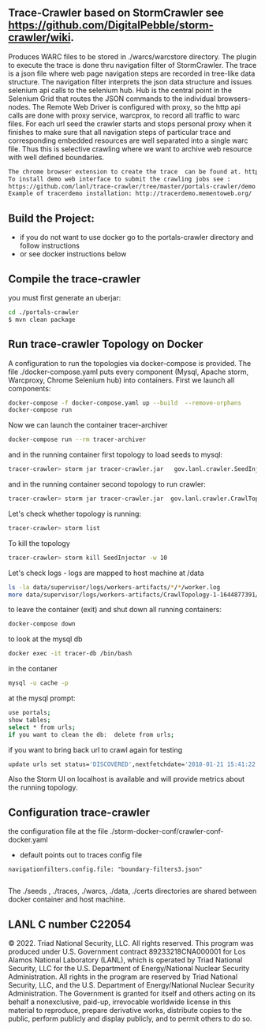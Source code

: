 ## Trace-Crawler  based on StormCrawler see https://github.com/DigitalPebble/storm-crawler/wiki. 
Produces WARC files to be stored in ./warcs/warcstore directory.
The plugin to execute the trace  is done thru navigation filter of StormCrawler.
The trace is a json file where web page navigation steps are recorded in tree-like data structure.
The navigation filter interprets the json data structure and issues selenium api calls to the selenium hub. Hub is the central point in the Selenium Grid that routes the JSON  commands to the individual browsers-nodes. The Remote Web Driver is configured with proxy, so the http api calls are done with  proxy service, warcprox, to record all traffic to warc files. 
For each url seed the crawler starts and stops personal proxy when it finishes to make sure that all navigation steps of particular trace and corresponding embedded resources are well separated into a single warc file. Thus this is selective crawling where we want to archive web resource with well defined boundaries.
``` sh
The chrome browser extension to create the trace  can be found at. https://github.com/lanl/Memento-Tracer-Extention 
To install demo web interface to submit the crawling jobs see :
https://github.com/lanl/trace-crawler/tree/master/portals-crawler/demo
Example of tracerdemo installation: http://tracerdemo.mementoweb.org/
``` 
## Build the Project:
* if you do not want to use docker go to the portals-crawler directory and follow instructions 
* or see docker instructions below
 
## Compile the trace-crawler

 you must first generate an uberjar:

``` sh
cd ./portals-crawler
$ mvn clean package
```   



## Run trace-crawler Topology on Docker
A configuration to run the topologies via docker-compose is provided. 
The file ./docker-compose.yaml puts every component (Mysql, Apache storm, Warcproxy, Chrome Selenium hub) into  containers.
First we launch all components:



``` sh
docker-compose -f docker-compose.yaml up --build  --remove-orphans
docker-compose run

```
Now we can launch the container tracer-archiver
``` sh
docker-compose run --rm tracer-archiver
```
and in the running container first  topology to load seeds to mysql:
``` sh
tracer-crawler> storm jar tracer-crawler.jar   gov.lanl.crawler.SeedInjector /seeds seedswithtraces.txt   -conf crawler-conf-docker.yaml
```
and in the running container second  topology to run crawler:
``` sh
tracer-crawler> storm jar tracer-crawler.jar  gov.lanl.crawler.CrawlTopology -conf crawler-conf-docker.yaml
```

Let's check whether topology is running:
``` sh
tracer-crawler> storm list
```
To kill the topology
``` sh
tracer-crawler> storm kill SeedInjector -w 10
```
Let's check logs - logs are mapped to host machine at /data
``` sh
ls -la data/supervisor/logs/workers-artifacts/*/*/worker.log
more data/supervisor/logs/workers-artifacts/CrawlTopology-1-1644877391/6700/worker.log
```
to leave the container (exit) and shut down all running containers:
``` sh
docker-compose down
```

to look at the mysql db
``` sh
docker exec -it tracer-db /bin/bash
```
in the contaner
``` sh
mysql -u cache -p 
```
at  the mysql prompt:
``` sh
use portals;
show tables;
select * from urls;
if you want to clean the db:  delete from urls;
```
if you want to bring back url to crawl again  for testing 
``` sh
update urls set status='DISCOVERED',nextfetchdate='2018-01-21 15:41:22' where url='https://wormbase.org/species/c_elegans/gene/WBGene00006604#0-9g-3';
```
Also the Storm UI on localhost is available and will provide metrics about the running topology.
## Configuration trace-crawler
the  configuration file at  the file ./storm-docker-conf/crawler-conf-docker.yaml 
* default points out to traces config file
``` 
navigationfilters.config.file: "boundary-filters3.json"
  
```
The ./seeds , ./traces, ./warcs, ./data, ./certs directories are shared between docker container and host machine. 
## LANL C number C22054
© 2022. Triad National Security, LLC. All rights reserved.
This program was produced under U.S. Government contract 89233218CNA000001 for Los Alamos
National Laboratory (LANL), which is operated by Triad National Security, LLC for the U.S.
Department of Energy/National Nuclear Security Administration. All rights in the program are
reserved by Triad National Security, LLC, and the U.S. Department of Energy/National Nuclear
Security Administration. The Government is granted for itself and others acting on its behalf a
nonexclusive, paid-up, irrevocable worldwide license in this material to reproduce, prepare
derivative works, distribute copies to the public, perform publicly and display publicly, and to permit
others to do so.
